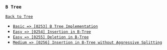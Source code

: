 ### `B Tree`

[`Back to Tree`](../16-tree.md)

* [`Basic => [0253] B Tree Implementation`]()
* [`Easy => [0254] Insertion in B-Tree`]()
* [`Easy => [0255] Deletion in B-Tree`]()
* [`Medium => [0256] Insertion in B-Tree without Aggressive Splitting`]()
